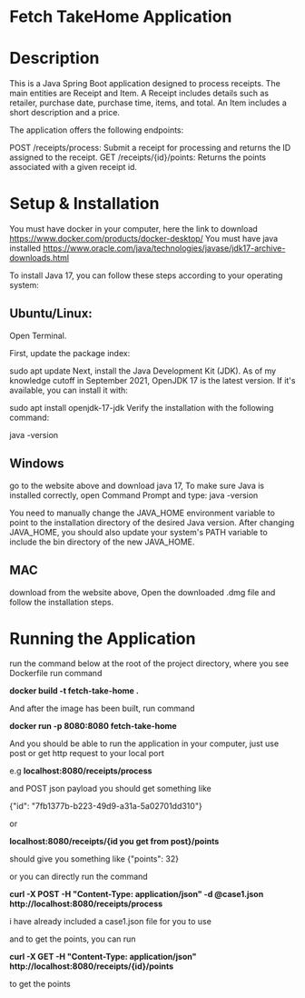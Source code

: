 # Fetch TakeHome Application

# Description
This is a Java Spring Boot application designed to process receipts. The main entities are Receipt and Item. 
A Receipt includes details such as retailer, purchase date, purchase time, items, and total. 
An Item includes a short description and a price.

The application offers the following endpoints:

POST /receipts/process: Submit a receipt for processing and returns the ID assigned to the receipt.
GET /receipts/{id}/points: Returns the points associated with a given receipt id.

# Setup & Installation
You must have docker in your computer, here the link to download https://www.docker.com/products/docker-desktop/
You must have java installed https://www.oracle.com/java/technologies/javase/jdk17-archive-downloads.html



To install Java 17, you can follow these steps according to your operating system:

## Ubuntu/Linux:
Open Terminal.

First, update the package index:

sudo apt update
Next, install the Java Development Kit (JDK). As of my knowledge cutoff in September 2021, OpenJDK 17 is the latest version. If it's available, you can install it with:

sudo apt install openjdk-17-jdk
Verify the installation with the following command:

java -version

## Windows
go to the website above and download java 17, To make sure Java is installed correctly, open Command Prompt and type:
java -version

You need to manually change the JAVA_HOME environment variable to point to the installation directory of the desired Java version. After changing JAVA_HOME, you should also update your system's PATH variable to include the bin directory of the new JAVA_HOME.

## MAC
download from the website above, Open the downloaded .dmg file and follow the installation steps.


# Running the Application
run the command below 
at the root of the project directory, where you see Dockerfile
run command 

**docker build -t fetch-take-home .**

And after the image has been built, run command 

**docker run -p 8080:8080 fetch-take-home**

And you should be able to run the application in your computer, just use post or get http request to your local port

e.g 
**localhost:8080/receipts/process** 

and POST json payload you should get something like 

{"id": "7fb1377b-b223-49d9-a31a-5a02701dd310"}

or 

**localhost:8080/receipts/{id you get from post}/points**

should give you something like 
{"points": 32}

or you can directly run the command 

**curl -X POST -H "Content-Type: application/json" -d @case1.json http://localhost:8080/receipts/process**

i have already included a case1.json file for you to use

and to get the points, you can run 

**curl -X GET -H "Content-Type: application/json" http://localhost:8080/receipts/{id}/points**

to get the points




